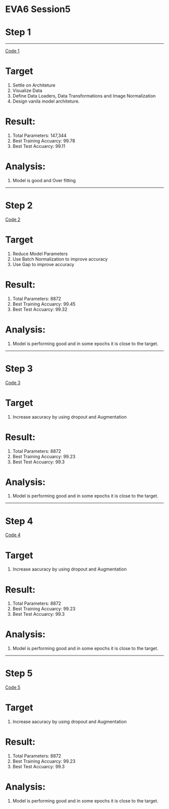 # **EVA6 Session5**


# **Step 1**
______________

[Code 1](https://github.com/dine1717/EVA6/blob/Session5/Step_1.ipynb)


# Target

 1. Settle on Architeture
 2. Visualize Data
 3. Define Data Loaders, Data Transformations and Image Normalization
 4. Design vanila model architeture.
 
# Result:
 
 1. Total Parameters: 147,344
 2. Best Training Accuarcy: 99.78
 3. Best Test Accuarcy: 99.11
 
# Analysis:
 1. Model is good  and Over fitting 

___________

# **Step 2**


 
 [Code 2](https://github.com/dine1717/EVA6/blob/Session5/Step_2.ipynb)
 
 # Target

 1. Reduce Model Parameters
 2. Use Batch Normalization to improve accuracy
 3. Use Gap to improve accuracy
 
# Result:
 
 1. Total Parameters: 8872
 2. Best Training Accuarcy: 99.45
 3. Best Test Accuarcy: 99.32
 
# Analysis:
 1. Model is performing good and in some epochs it is close to the target.

___________

# **Step 3**



 
 [Code 3](https://github.com/dine1717/EVA6/blob/Session5/Step_3.ipynb)
 
# Target
1. Increase aacuracy  by using dropout and Augmentation
 
# Result:
 
 1. Total Parameters: 8872
 2. Best Training Accuarcy: 99.23
 3. Best Test Accuarcy: 99.3
 
# Analysis:
 1. Model is performing good and in some epochs it is close to the target.

___________

# **Step 4**



 
 [Code 4](https://github.com/dine1717/EVA6/blob/Session5/Step_4.ipynb)
 
# Target
1. Increase aacuracy  by using dropout and Augmentation
 
# Result:
 
 1. Total Parameters: 8872
 2. Best Training Accuarcy: 99.23
 3. Best Test Accuarcy: 99.3
 
# Analysis:
 1. Model is performing good and in some epochs it is close to the target.
 


___________

# **Step 5**



 
 [Code 5](https://github.com/dine1717/EVA6/blob/Session5/Step_5.ipynb)
 
# Target
1. Increase aacuracy  by using dropout and Augmentation
 
# Result:
 
 1. Total Parameters: 8872
 2. Best Training Accuarcy: 99.23
 3. Best Test Accuarcy: 99.3
 
# Analysis:
 1. Model is performing good and in some epochs it is close to the target.
 


